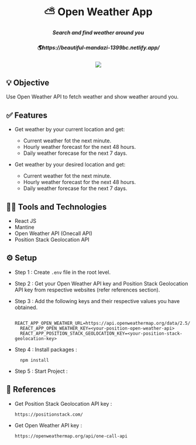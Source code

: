 <h1 align='center'>⛅ Open Weather App</h1>

<h5 align='center'>Search and find weather around you</h5>
<h5 align='center'>🌎https://beautiful-mandazi-1399bc.netlify.app/</h5>

<div align="center">
<img src="https://therealsujitk-vercel-badge.vercel.app/?app=open-weather-app" />
</div>


## 💡 Objective
Use Open Weather API to fetch weather and show weather around you.

## ✅ Features
- Get weather by your current location and get:
  - Current weather fot the next minute.
  - Hourly weather forecast for the next 48 hours.
  - Daily weather forecase for the next 7 days.

- Get weather by your desired location and get:
  - Current weather fot the next minute.
  - Hourly weather forecast for the next 48 hours.
  - Daily weather forecase for the next 7 days.

##  👨‍💻 Tools and Technologies
- React JS
- Mantine
- Open Weather API (Onecall API)
- Position Stack Geolocation API

## ⚙️ Setup

- Step 1 : Create `.env` file in the root level.
- Step 2 : Get your Open Weather API key and Position Stack Geolocation API key from respective websites (refer references section).
- Step 3 : Add the following keys and their respective values you have obtained.

        REACT_APP_OPEN_WEATHER_URL=https://api.openweathermap.org/data/2.5/onecall
        REACT_APP_OPEN_WEATHER_KEY=<your-position-open-weather-api>
        REACT_APP_POSITION_STACK_GEOLOCATION_KEY=<your-position-stack-geolocation-key>
        
- Step 4 :
  Install packages :

        npm install

- Step 5 :
  Start Project :
  
  
## 📄 References

- Get Position Stack Geolocation API key :

      https://positionstack.com/

- Get Open Weather API key :

      https://openweathermap.org/api/one-call-api
  


